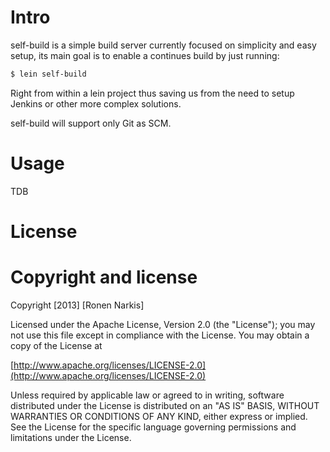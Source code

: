 # Intro

self-build is a simple build server currently focused on simplicity and easy setup, its main goal is to enable a continues build by just running:

```bash
$ lein self-build
```

Right from within a lein project thus saving us from the need to setup Jenkins or other more complex solutions.

self-build will support only Git as SCM.

# Usage

TDB

# License

# Copyright and license

Copyright [2013] [Ronen Narkis]

Licensed under the Apache License, Version 2.0 (the "License");
you may not use this file except in compliance with the License.
You may obtain a copy of the License at

  [http://www.apache.org/licenses/LICENSE-2.0](http://www.apache.org/licenses/LICENSE-2.0)

Unless required by applicable law or agreed to in writing, software
distributed under the License is distributed on an "AS IS" BASIS,
WITHOUT WARRANTIES OR CONDITIONS OF ANY KIND, either express or implied.
See the License for the specific language governing permissions and
limitations under the License.

